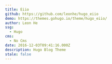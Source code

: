 ```yaml
---
title: Eiio
github: https://github.com/leonhe/hugo_eiio
demo: https://themes.gohugo.io/theme/hugo_eiio/
author: Leon He
ssg:
  - Hugo
cms:
  - No Cms
date: 2016-12-03T09:41:16.000Z
description: Hugo Blog Theme
stale: false
---
```

